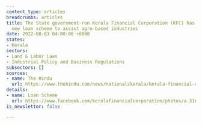 ```yaml
---
content_type: articles
breadcrumbs: articles
title: The State government-run Kerala Financial Corporation (KFC) has launched a
  new loan scheme to assist agro-based industries
date: 2022-08-03 04:00:00 +0000
states:
- Kerala
sectors:
- Land & Labor Laws
- Industrial Policy and Business Regulations
subsectors: []
sources:
- name: The Hindu
  url: https://www.thehindu.com/news/national/kerala/kerala-financial-corporation-launches-loan-scheme-for-agro-based-industries/article65693417.ece
details:
- name: Loan Scheme
  url: https://www.facebook.com/keralafinancialcorporation/photos/a.316481835067996/5228405147208949
is_newsletter: false

---
```

